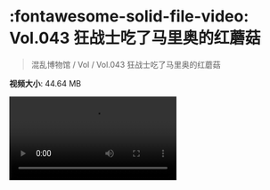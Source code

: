 # :fontawesome-solid-file-video: Vol.043 狂战士吃了马里奥的红蘑菇

> 混乱博物馆 / Vol / Vol.043 狂战士吃了马里奥的红蘑菇

**视频大小**: 44.64 MB

<div class="video"><video src="https://file.hsyhx.top/archive/混乱博物馆/Vol/043.mp4" controls preload>🤔 您的浏览器不支持 video 标签</video></div>